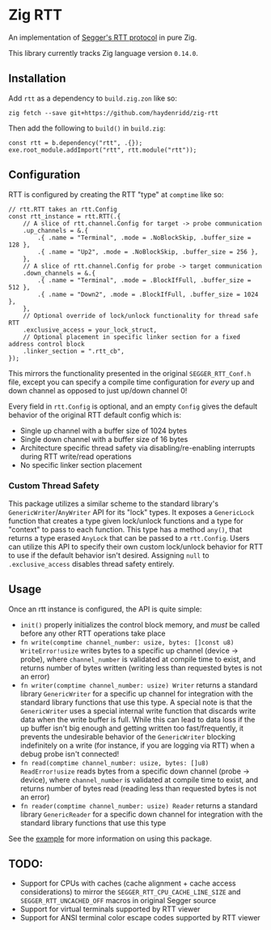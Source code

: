 # Zig RTT

An implementation of [Segger's RTT protocol](https://wiki.segger.com/RTT) in pure Zig.

This library currently tracks Zig language version `0.14.0`.
## Installation

Add `rtt` as a dependency to `build.zig.zon` like so:
```
zig fetch --save git+https://github.com/haydenridd/zig-rtt
```

Then add the following to `build()` in `build.zig`:
``` Zig
const rtt = b.dependency("rtt", .{});
exe.root_module.addImport("rtt", rtt.module("rtt"));
```

## Configuration

RTT is configured by creating the RTT "type" at `comptime` like so:
```Zig
// rtt.RTT takes an rtt.Config
const rtt_instance = rtt.RTT(.{
    // A slice of rtt.channel.Config for target -> probe communication
    .up_channels = &.{
        .{ .name = "Terminal", .mode = .NoBlockSkip, .buffer_size = 128 },
        .{ .name = "Up2", .mode = .NoBlockSkip, .buffer_size = 256 },
    },
    // A slice of rtt.channel.Config for probe -> target communication
    .down_channels = &.{
        .{ .name = "Terminal", .mode = .BlockIfFull, .buffer_size = 512 },
        .{ .name = "Down2", .mode = .BlockIfFull, .buffer_size = 1024 },
    },
    // Optional override of lock/unlock functionality for thread safe RTT
    .exclusive_access = your_lock_struct,
    // Optional placement in specific linker section for a fixed address control block
    .linker_section = ".rtt_cb",
});
```

This mirrors the functionality presented in the original `SEGGER_RTT_Conf.h` file, except you
can specify a compile time configuration for _every_ up and down channel as opposed to just
up/down channel 0!

Every field in `rtt.Config` is optional, and an empty `Config` gives the default behavior of the
original RTT default config which is:
- Single up channel with a buffer size of 1024 bytes
- Single down channel with a buffer size of 16 bytes
- Architecture specific thread safety via disabling/re-enabling interrupts during RTT write/read operations
- No specific linker section placement

### Custom Thread Safety

This package utilizes a similar scheme to the standard library's `GenericWriter`/`AnyWriter` API for its "lock" types.
It exposes a `GenericLock` function that creates a type given lock/unlock functions and a type for "context" to pass
to each function. This type has a method `any()`, that returns a type erased `AnyLock` that can be passed to a `rtt.Config`.
Users can utilize this API to specify their own custom lock/unlock behavior for RTT to use if the default behavior isn't desired.
Assigning `null` to `.exclusive_access` disables thread safety entirely.

## Usage

Once an rtt instance is configured, the API is quite simple:
- `init()` properly initializes the control block memory, and _must_ be called before any other RTT operations take place
- `fn write(comptime channel_number: usize, bytes: []const u8) WriteError!usize` writes bytes to a specific up channel (device -> probe), where `channel_number` is validated at compile time to exist, and returns number of bytes written (writing less than requested bytes is not an error)
- `fn writer(comptime channel_number: usize) Writer` returns a standard library `GenericWriter` for a specific up channel for integration with the standard library functions that use this type. A special note is that the `GenericWriter` uses a special internal write function that discards write data when the write buffer is full. While this can lead to data loss if the up buffer isn't big enough and getting written too fast/frequently, it prevents the undesirable behavior of the `GenericWriter` blocking indefinitely on a write (for instance, if you are logging via RTT) when a debug probe isn't connected!
- `fn read(comptime channel_number: usize, bytes: []u8) ReadError!usize` reads bytes from a specific down channel (probe -> device), where `channel_number` is validated at compile time to exist, and returns number of bytes read (reading less than requested bytes is not an error)
- `fn reader(comptime channel_number: usize) Reader` returns a standard library `GenericReader` for a specific down channel for integration with the standard library functions that use this type

See the [example](rp2040_example) for more information on using this package.

## TODO:
- Support for CPUs with caches (cache alignment + cache access considerations) to mirror the `SEGGER_RTT_CPU_CACHE_LINE_SIZE` and `SEGGER_RTT_UNCACHED_OFF` macros in original Segger source
- Support for virtual terminals supported by RTT viewer
- Support for ANSI terminal color escape codes supported by RTT viewer
